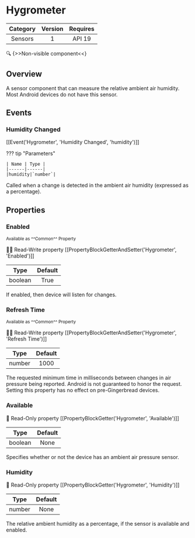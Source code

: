 # Hygrometer

| Category | Version | Requires |
|:--------:|:-------:|:--------:|
|Sensors|1|API 19 | Android 4.4 - 4.4.4 KitKat|

:mag: {>>Non-visible component<<}

## Overview

A sensor component that can measure the relative ambient air humidity. Most Android devices do not have this sensor.

## Events

### Humidity Changed

[[Event('Hygrometer', 'Humidity Changed', 'humidity')]]

??? tip "Parameters"

    | Name | Type |
    |------|------|
    |humidity|`number`|


Called when a change is detected in the ambient air humidity (expressed as a percentage).

## Properties

### Enabled

<small>Available as ^^Common^^ Property</small>

:eyes::pencil: Read-Write property
[[PropertyBlockGetterAndSetter('Hygrometer', 'Enabled')]]

| Type | Default |
|:----:|:-------:|
|boolean|True|

If enabled, then device will listen for changes.

### Refresh Time

<small>Available as ^^Common^^ Property</small>

:eyes::pencil: Read-Write property
[[PropertyBlockGetterAndSetter('Hygrometer', 'Refresh Time')]]

| Type | Default |
|:----:|:-------:|
|number|1000|

The requested minimum time in milliseconds between changes in air pressure being reported. Android is not guaranteed to honor the request. Setting this property has no effect on pre-Gingerbread devices.

### Available

:eyes: Read-Only property
[[PropertyBlockGetter('Hygrometer', 'Available')]]

| Type | Default |
|:----:|:-------:|
|boolean|None|

Specifies whether or not the device has an ambient air pressure sensor.

### Humidity

:eyes: Read-Only property
[[PropertyBlockGetter('Hygrometer', 'Humidity')]]

| Type | Default |
|:----:|:-------:|
|number|None|

The relative ambient humidity as a percentage, if the sensor is available and enabled.